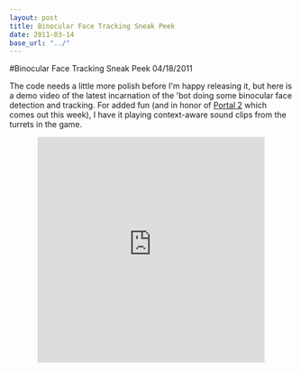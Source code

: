 ```yaml
---
layout: post
title: Binocular Face Tracking Sneak Peek
date: 2011-03-14
base_url: "../"
---
```


#Binocular Face Tracking Sneak Peek
04/18/2011

The code needs a little more polish before I'm happy releasing it, but here is a demo video of the latest incarnation of the 'bot doing some binocular face detection and tracking. For added fun (and in honor of [Portal 2](http://www.thinkwithportals.com/) which comes out this week), I have it playing context-aware sound clips from the turrets in the game.

<center>
<iframe width="80%" height="400px" src="http://www.youtube.com/embed/MACHkIpAZ_w" frameborder="0" allowfullscreen></iframe>
</center>
